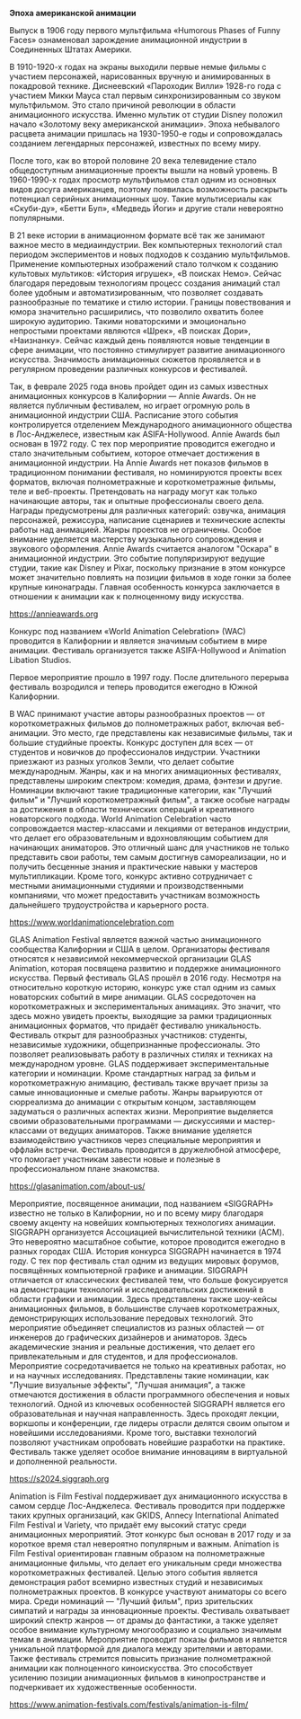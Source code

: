 **Эпоха американской анимации**

Выпуск в 1906 году первого мультфильма «Humorous Phases of Funny Faces» ознаменовал зарождение анимационной индустрии в Соединенных Штатах Америки.

В 1910-1920-х годах на экраны выходили первые немые фильмы с участием персонажей, нарисованных вручную и анимированных в покадровой технике. Диснеевский «Пароходик Вилли» 1928-го года с участием Микки Мауса стал первым синхронизированным со звуком мультфильмом. Это стало причиной революции в области анимационного искусства. Именно мультик от студии Disney положил начало «Золотому веку американской анимации». Эпоха небывалого расцвета анимации пришлась на 1930-1950-е годы и сопровождалась созданием легендарных персонажей, известных по всему миру. 

После того, как во второй половине 20 века телевидение стало общедоступным анимационные проекты вышли на новый уровень. В 1960-1990-х годах просмотр мультфильмов стал одним из основных видов досуга американцев, поэтому появилась возможность раскрыть потенциал серийных анимационных шоу. Такие мультисериалы как «Скуби-ду», «Бетти Буп», «Медведь Йоги» и другие стали невероятно популярными. 

В 21 веке истории в анимационном формате всё так же занимают важное место в медиаиндустрии. Век компьютерных технологий стал периодом экспериментов и новых подходов к созданию мультфильмов. Применение компьютерных изображений стало толчком к созданию культовых мультиков: «История игрушек», «В поисках Немо». Сейчас благодаря передовым технологиям процесс создания анимаций стал более удобным и автоматизированным, что позволяет создавать разнообразные по тематике и стилю истории. Границы повествования и юмора значительно расширились, что позволило охватить более широкую аудиторию. Такими новаторскими и эмоционально непростыми проектами являются «Шрек», «В поисках Дори», «Наизнанку». Сейчас каждый день появляются новые тенденции в сфере анимации, что постоянно стимулирует развитие анимационного искусства. Значимость анимационных сюжетов проявляется и в регулярном проведении различных конкурсов и фестивалей. 

Так, в феврале 2025 года вновь пройдет один из самых известных анимационных конкурсов в Калифорнии — Annie Awards. Он не является публичным фестивалем, но играет огромную роль в анимационной индустрии США. Расписание этого события контролируется отделением Международного анимационного общества в Лос-Анджелесе, известным как ASIFA-Hollywood. Annie Awards был основан в 1972 году. С тех пор мероприятие проводится ежегодно и стало значительным событием, которое отмечает достижения в анимационной индустрии. На Annie Awards нет показов фильмов в традиционном понимании фестиваля, но номинируются проекты всех форматов, включая полнометражные и короткометражные фильмы, теле и веб-проекты. Претендовать на награду могут как только начинающие авторы, так и опытные профессионалы своего дела. Награды предусмотрены для различных категорий: озвучка, анимация персонажей, режиссура, написание сценариев и технические аспекты работы над анимацией. Жанры проектов не ограничены. Особое внимание уделяется мастерству музыкального сопровождения и звукового оформления. Annie Awards считается аналогом "Оскара" в анимационной индустрии. Это событие популяризируют ведущие студии, такие как Disney и Pixar, поскольку признание в этом конкурсе может значительно повлиять на позиции фильмов в ходе гонки за более крупные кинонаграды. Главная особенность конкурса заключается в отношении к анимации как к полноценному виду искусства.

https://annieawards.org

Конкурс под названием «World Animation Celebration» (WAC) проводится в Калифорнии и является значимым событием в мире анимации. Фестиваль организуется также ASIFA-Hollywood и Animation Libation Studios. 

Первое мероприятие прошло в 1997 году. После длительного перерыва фестиваль возродился и теперь проводится ежегодно в Южной Калифорнии.

В WAC принимают участие авторы разнообразных проектов — от короткометражных фильмов до полнометражных работ, включая веб-анимации. Это место, где представлены как независимые фильмы, так и большие студийные проекты. Конкурс доступен для всех — от студентов и новичков до профессионалов индустрии. Участники приезжают из разных уголков Земли, что делает событие международным. Жанры, как и на многих анимационных фестивалях, представлены широким спектром: комедия, драма, фэнтези и другие. Номинации включают такие традиционные категории, как "Лучший фильм" и "Лучший короткометражный фильм", а также особые награды за достижения в области технических операций и креативного новаторского подхода. World Animation Celebration часто сопровождается мастер-классами и лекциями от ветеранов индустрии, что делает его образовательным и вдохновляющим событием для начинающих аниматоров. Это отличный шанс для участников не только представить свои работы, тем самым достигнув самореализации, но и получить бесценные знания и практические навыки у мастеров мультипликации. Кроме того, конкурс активно сотрудничает с местными анимационными студиями и производственными компаниями, что может предоставить участникам возможность дальнейшего трудоустройства и карьерного роста.

https://www.worldanimationcelebration.com

GLAS Animation Festival является важной частью анимационного сообщества Калифорнии и США в целом. Организаторы фестиваля относятся к независимой некоммерческой организации GLAS Animation, которая посвящена развитию и поддержке анимационного искусства. Первый фестиваль GLAS прошёл в 2016 году. Несмотря на относительно короткую историю, конкурс уже стал одним из самых новаторских событий в мире анимации. GLAS сосредоточен на короткометражных и экспериментальных анимациях. Это значит, что здесь можно увидеть проекты, выходящие за рамки традиционных анимационных форматов, что придаёт фестивалю уникальность. Фестиваль открыт для разнообразных участников: студенты, независимые художники, общепризнанные профессионалы. Это позволяет реализовывать работу в различных стилях и техниках на международном уровне. GLAS поддерживает экспериментальные категории и номинации. Кроме стандартных наград за фильм и короткометражную анимацию, фестиваль также вручает призы за самые инновационные и смелые работы. Жанры варьируются от сюрреализма до анимации с открытым концом, заставляющем задуматься о различных аспектах жизни. Мероприятие выделяется своими образовательными программами — дискуссиями и мастер-классами от ведущих аниматоров. Также внимание уделяется взаимодействию участников через специальные мероприятия и оффлайн встречи. Фестиваль проводится в дружелюбной атмосфере, что помогает участникам завести новые и полезные в профессиональном плане знакомства.

https://glasanimation.com/about-us/

Мероприятие, посвященное анимации, под названием «SIGGRAPH» известно не только в Калифорнии, но и по всему миру благодаря своему акценту на новейших компьютерных технологиях анимации. SIGGRAPH организуется Ассоциацией вычислительной техники (ACM). Это невероятно масштабное событие, которое проводится ежегодно в разных городах США. История конкурса SIGGRAPH начинается в 1974 году. С тех пор фестиваль стал одним из ведущих мировых форумов, посвящённых компьютерной графике и анимации. SIGGRAPH отличается от классических фестивалей тем, что больше фокусируется на демонстрации технологий и исследовательских достижений в области графики и анимации. Здесь представлены также шоу-кейсы анимационных фильмов, в большинстве случаев короткометражных, демонстрирующих использование передовых технологий. Это мероприятие объединяет специалистов из разных областей — от инженеров до графических дизайнеров и аниматоров. Здесь академические знания и реальные достижения, что делает его привлекательным и для студентов, и для профессионалов. Мероприятие сосредотачивается не только на креативных работах, но и на научных исследованиях. Представлены такие номинации, как "Лучшие визуальные эффекты", "Лучшая анимация", а также отмечаются достижения в области программного обеспечения и новых технологий. Одной из ключевых особенностей SIGGRAPH является его образовательная и научная направленность. Здесь проходят лекции, воркшопы и конференции, где лидеры отрасли делятся своим опытом и новейшими исследованиями. Кроме того, выставки технологий позволяют участникам опробовать новейшие разработки на практике. Фестиваль также уделяет особое внимание инновациям в виртуальной и дополненной реальности.

https://s2024.siggraph.org

Animation is Film Festival поддерживает дух анимационного искусства в самом сердце Лос-Анджелеса. Фестиваль проводится при поддержке таких крупных организаций, как GKIDS, Annecy International Animated Film Festival и Variety, что придаёт ему высокий статус среди анимационных мероприятий. Этот конкурс был основан в 2017 году и за короткое время стал невероятно популярным и важным. Animation is Film Festival ориентирован главным образом на полнометражные анимационные фильмы, что делает его уникальным среди множества короткометражных фестивалей. Целью этого события является демонстрация работ всемирно известных студий и независимых полнометражных проектов. В конкурсе участвуют аниматоры со всего мира. Среди номинаций — "Лучший фильм", приз зрительских симпатий и награды за инновационные проекты. Фестиваль охватывает широкий спектр жанров — от драмы до фантастики, а также уделяет особое внимание культурному многообразию и социально значимым темам в анимации. Мероприятие проводит показы фильмов и является уникальной платформой для диалога между зрителями и авторами. Также фестиваль стремится повысить признание полнометражной анимации как полноценного киноискусства. Это способствует усилению позиции анимационных фильмов в кинопространстве и подчеркивает их художественные особенности.

https://www.animation-festivals.com/festivals/animation-is-film/
